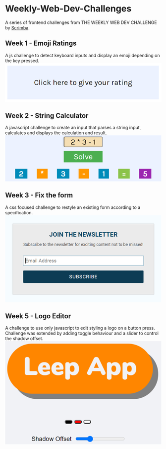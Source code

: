 # Weekly-Web-Dev-Challenges

A series of frontend challenges from THE WEEKLY WEB DEV CHALLENGE by [Scrimba](https://scrimba.ck.page/9eb86d6180?fbclid=IwAR1lBcJ6My3ufTsMYqfftvOlNKl_0t1RB40cES0_zdW0pTFVsn0ZBiR-QAI). 

## Week 1 - Emoji Ratings
A js challenge to detect keyboard inputs and display an emoji depending on the key pressed.
![Week 1 screenshot](https://github.com/catfrance/Weekly-Web-Dev-Challenges/blob/main/Week%201%20-%20Emoji%20Ratings/Week1.png)

## Week 2 - String Calculator
A javascript challenge to create an input that parses a string input, calculates and displays the calculation and result.
![Week 2 screenshot](https://github.com/catfrance/Weekly-Web-Dev-Challenges/blob/main/Week%202%20-%20String%20Calculator/Week2.png)

## Week 3 - Fix the form
A css focused challenge to restyle an existing form according to a specification.
![Week 3 screenshot](https://github.com/catfrance/Weekly-Web-Dev-Challenges/blob/main/Week%203%20-%20Fix%20the%20form/Week3.png)

## Week 5 - Logo Editor
A challenge to use only javascript to edit styling a logo on a button press. Challenge was extended by adding toggle behaviour and a slider to control the shadow offset.
![Week 5 screenshot](https://github.com/catfrance/Weekly-Web-Dev-Challenges/blob/main/Week%205%20-%20Logo%20Editor/Week5.png)
